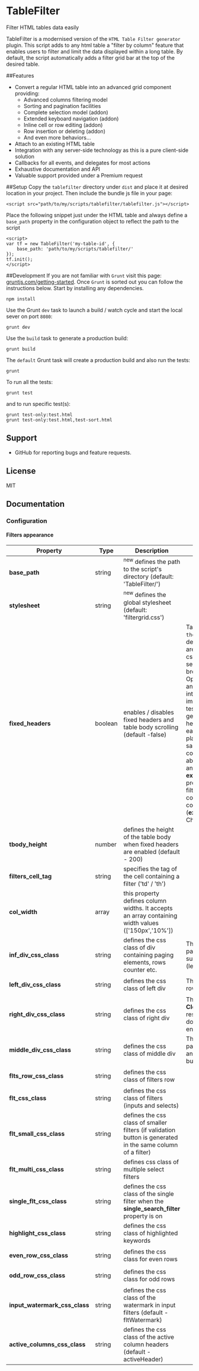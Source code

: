 TableFilter
===========================

Filter HTML tables data easily

TableFilter is a modernised version of the ``HTML Table Filter generator`` plugin.
This script adds to any html table a "filter by column" feature that enables
users to filter and limit the data displayed within a long table. By default, the script automatically adds a filter grid bar at the top of the desired table.

##Features
* Convert a regular HTML table into an advanced grid component providing:
    * Advanced columns filtering model
    * Sorting and pagination facilities
    * Complete selection model (addon)
    * Extended keyboard navigation (addon)
    * Inline cell or row editing (addon)
    * Row insertion or deleting (addon)
    * And even more behaviors...
* Attach to an existing HTML table
* Integration with any server-side technology as this is a pure client-side
solution
* Callbacks for all events, and delegates for most actions
* Exhaustive documentation and API
* Valuable support provided under a Premium request

##Setup
Copy the ``tablefilter`` directory under ``dist`` and place it at desired location in your project. Then include the bundle js file in your page:
```shell
<script src="path/to/my/scripts/tablefilter/tablefilter.js"></script>
```
Place the following snippet just under the HTML table and always define a ``base_path`` property in the configuration object to reflect the path to the script
```shell
<script>
var tf = new TableFilter('my-table-id', {
    base_path: 'path/to/my/scripts/tablefilter/'
});
tf.init();
</script>
```

##Development
If you are not familiar with ``Grunt`` visit this page: [gruntjs.com/getting-started](http://gruntjs.com/getting-started). Once ``Grunt`` is sorted out you can follow the instructions below. 
Start by installing any dependencies.

```shell
npm install
```
Use the Grunt ``dev`` task to launch a build / watch cycle and start the local
sever on port ``8080``:

```shell
grunt dev
```

Use the ``build`` task to generate a production build:

```shell
grunt build
```

The ``default`` Grunt task will create a production build and also run the
tests:

```shell
grunt
```

To run all the tests:

```shell
grunt test
```

and to run specific test(s):

```shell
grunt test-only:test.html
grunt test-only:test.html,test-sort.html
```

## Support
* GitHub for reporting bugs and feature requests.

## License
MIT

## Documentation

### Configuration

#### Filters appearance
<table id="tblGridConfig" cellspacing="0" class="mytable filterable">
  <thead>
    <tr> 
      <th>Property</th>
      <th>Type</th>
      <th>Description</th>
      <th>Remarks</th>
      <th>Example</th>
    </tr>
  </thead>
  <tbody>
    <tr> 
      <td><strong>base_path</strong></td>
      <td>string</td>
      <td><sup>new</sup> defines the path to the script's directory (default: 'TableFilter/')</td>
      <td></td>
      <td><code>var tfConfig = { base_path: 'myDir/' }</code></td>
    </tr>
  <tr> 
      <td><strong>stylesheet</strong></td>
      <td>string</td>
      <td><sup>new</sup> defines the global stylesheet (default: 'filtergrid.css')</td>
      <td></td>
      <td><code>var tfConfig = { stylesheet: 'myDir/myStylesheet.css' }</code></td>
    </tr>
    <tr> 
      <td><strong>fixed_headers</strong></td>
      <td>boolean</td>
      <td>enables / disables fixed headers and table body scrolling (default 
        -false)</td>
      <td>Table needs to have <code>thead</code> and <code>tbody</code> tags 
        defined. Table headers are fixed with a light css solution. It doesn't 
        seem to work on browsers such as Opera and Chrome. In any case, it 
        is not the intent of this script to implement a fully tested solution 
        for generating fixed headers. A simple and easy alternative is to 
        place a table with same number of columns and widths above the data 
        table and use the <strong>external_flt_grid</strong> property to generate 
        filters in the corresponding columns (<strong>external_flt_grid_ids</strong>)! 
        Check this <a href="fixed-headers2.htm" target="_blank">example</a>.</td>
      <td><code>var tfConfig = { fixed_headers: true }</code></td>
    </tr>
    <tr> 
      <td><strong>tbody_height</strong></td>
      <td>number</td>
      <td>defines the height of the table body when fixed headers are enabled 
        (default - 200)</td>
      <td></td>
      <td><code>var tfConfig = { fixed_headers: true, tbody_height: 300 }</code></td>
    </tr>
    <tr> 
      <td><strong>filters_cell_tag</strong></td>
      <td>string</td>
      <td>specifies the tag of the cell containing a filter ('td' / 'th')</td>
      <td></td>
      <td><code>var tfConfig = { filters_cell_tag: 'th' }</code></td>
    </tr>
    <tr> 
      <td><strong>col_width</strong></td>
      <td>array</td>
      <td>this property defines column widths. It accepts an array containing 
        width values (['150px','10%']) </td>
      <td></td>
      <td><code>var tfConfig = { col_width: [&quot;150px&quot;,&quot;15%&quot;,null,null] 
        }</code></td>
    </tr>
    <tr> 
      <td><strong>inf_div_css_class</strong></td>
      <td> string</td>
      <td> defines the css class of div containing paging elements, rows counter 
        etc.</td>
      <td>This div contains the paging elements, subdivided in 3 divs (left, 
        middle and right).</td>
      <td> <code>var tfConfig = { inf_div_css_class: "myclass" }</code></td>
    </tr>
    <tr> 
      <td><strong>left_div_css_class</strong></td>
      <td> string</td>
      <td> defines the css class of left div</td>
      <td>This div contains the rows counter</td>
      <td> <code>var tfConfig = { left_div_css_class: "myclass" }</code></td>
    </tr>
    <tr> 
      <td><strong>right_div_css_class</strong></td>
      <td> string</td>
      <td> defines the css class of right div</td>
      <td>This div contains the <strong>Clear</strong> button and the results 
        per page drop-down list if paging is enabled</td>
      <td> <code>var tfConfig = { right_div_css_class: "myclass" }</code></td>
    </tr>
    <tr> 
      <td><strong>middle_div_css_class</strong></td>
      <td> string</td>
      <td> defines the css class of middle div</td>
      <td>This div contains the pages drop-down list and paging navigation 
        buttons</td>
      <td> <code>var tfConfig = { middle_div_css_class: "myclass" }</code></td>
    </tr>
    <tr> 
      <td><strong>flts_row_css_class</strong></td>
      <td> string</td>
      <td> defines the css class of filters row</td>
      <td></td>
      <td><code>var tfConfig = { flts_row_css_class: "myclass" }</code></td>
    </tr>
    <tr> 
      <td><strong>flt_css_class</strong></td>
      <td>string</td>
      <td> defines the css class of filters (inputs and selects)</td>
      <td></td>
      <td> <code>var tfConfig = { flt_css_class: "myclass" }</code></td>
    </tr>
    <tr> 
      <td><strong>flt_small_css_class</strong></td>
      <td> string</td>
      <td> defines the css class of smaller filters (if validation button 
        is generated in the same column of a filter)</td>
      <td></td>
      <td> <code>var tfConfig = { flt_small_css_class: "myclass" }</code></td>
    </tr>
    <tr> 
      <td><strong>flt_multi_css_class</strong></td>
      <td>string</td>
      <td>defines css class of multiple select filters</td>
      <td></td>
      <td> <code>var tfConfig = { flt_multi_css_class: "myclass" }</code></td>
    </tr>
    <tr> 
      <td><strong>single_flt_css_class</strong></td>
      <td>string</td>
      <td>defines the css class of the single filter when the <b>single_search_filter</b> property is on</td>
      <td></td>
      <td> <code>var tfConfig = { single_flt_css_class: "myclass" }</code></td>
    </tr>
    <tr> 
      <td><strong>highlight_css_class</strong></td>
      <td>string</td>
      <td>defines the css class of highlighted keywords</td>
      <td></td>
      <td><code>var tfConfig = { highlight_css_class: "myclass" }</code></td>
    </tr>
    <tr> 
      <td><strong>even_row_css_class</strong></td>
      <td>string</td>
      <td>defines the css class for even rows </td>
      <td></td>
      <td><code>var tfConfig = { even_row_css_class: "myclass" }</code></td>
    </tr>
    <tr> 
      <td><strong>odd_row_css_class</strong></td>
      <td>string</td>
      <td>defines the css class for odd rows </td>
      <td></td>
      <td><code>var tfConfig = { odd_row_css_class: "myclass" }</code></td>
    </tr>
    <tr>
      <td><strong>input_watermark_css_class</strong></td>
      <td>string</td>
      <td>defines the css class of the watermark in input filters (default - 
        fltWatermark) </td>
      <td></td>
      <td><code>var tfConfig = { input_watermark_css_class: "myclass" }</code></td>
    </tr>
    <tr>
      <td><strong>active_columns_css_class</strong></td>
      <td>string</td>
      <td> defines the css class of the active column headers (default - 
        activeHeader) </td>
      <td></td>
      <td><code>var tfConfig = { active_columns_css_class: "myclass" }</code></td>
    </tr>
  </tbody>
</table>


